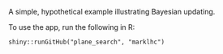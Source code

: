 A simple, hypothetical example illustrating Bayesian updating. 

To use the app, run the following in R:

`shiny::runGitHub("plane_search", "marklhc")`
